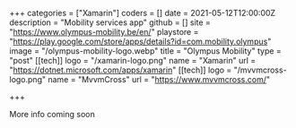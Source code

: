 +++
categories = ["Xamarin"]
coders = []
date = 2021-05-12T12:00:00Z
description = "Mobility services app"
github = []
site = "https://www.olympus-mobility.be/en/"
playstore = "https://play.google.com/store/apps/details?id=com.mobility.olympus"
image = "/olympus-mobility-logo.webp"
title = "Olympus Mobility"
type = "post"
[[tech]]
logo = "/xamarin-logo.png"
name = "Xamarin"
url = "https://dotnet.microsoft.com/apps/xamarin"
[[tech]]
logo = "/mvvmcross-logo.png"
name = "MvvmCross"
url = "https://www.mvvmcross.com/"


+++

More info coming soon
